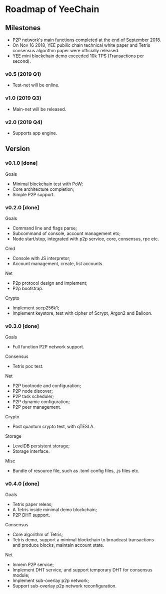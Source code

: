 # Roadmap of YeeChain

## Milestones

* P2P network's main functions completed at the end of September 2018.
* On Nov 16 2018, YEE pubilic chain technical white paper and Tetris consensus algorithm paper were officially released.
* YEE mini blockchain demo exceeded 10k TPS (Transactions per second).

### v0.5 (2019 Q1)

* Test-net will be online.

### v1.0 (2019 Q3)

* Main-net will be released.

### v2.0 (2019 Q4)

*  Supports app engine.

## Version

### v0.1.0 [done]

Goals

* Minimal blockchain test with PoW;
* Core architecture completion;
* Simple P2P support.

### v0.2.0 [done]

Goals

* Command line and flags parse;
* Subcommand of console, account management etc;
* Node start/stop, integrated with p2p service, core, consensus, rpc etc.

Cmd

* Console with JS interpretor;
* Account management, create, list accounts.

Net

* P2p protocol design and implement;
* P2p bootstrap.

Crypto

* Implement secp256k1;
* Implement keystore, test with cipher of Scrypt, Argon2 and Balloon.

### v0.3.0 [done]

Goals

* Full function P2P network support.

Consensus

* Tetris poc test.

Net

* P2P bootnode and configuration;
* P2P node discover;
* P2P task scheduler;
* P2P dynamic configuration;
* P2P peer management.

Crypto

* Post quantum crypto test, with qTESLA.

Storage

* LevelDB persistent storage;
* Storage interface.

Misc

* Bundle of resource file, such as .toml config files, .js files etc.

### v0.4.0 [done]

Goals

* Tetris paper releas;
* A Tetris inside minimal demo blockchain;
* P2P DHT support.

Consensus

* Core algorithm of Tetris;
* Tetris demo, support a minimal blockchain to broadcast transactions and produce blocks, maintain account state.

Net

* Inmem P2P service;
* Implement DHT service, and support temporary DHT for consensus module;
* Implement sub-overlay p2p network;
* Support sub-overlay p2p network reconfiguration.




